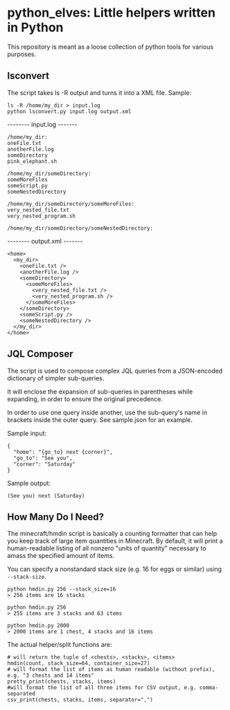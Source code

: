# python_elves: Little helpers written in Python

This repository is meant as a loose collection of python tools for various purposes.

## lsconvert
The script takes ls -R output and turns it into a XML file. 
Sample:

    ls -R /home/my_dir > input.log
    python lsconvert.py input.log output.xml

-------- input.log -------

    /home/my_dir:
    oneFile.txt
    anotherFile.log
    someDirectory
    pink_elephant.sh
    
    /home/my_dir/someDirectory:
    someMoreFiles
    someScript.py
    someNestedDirectory
    
    /home/my_dir/someDirectory/someMoreFiles:
    very_nested_file.txt
    very_nested_program.sh
    
    /home/my_dir/someDirectory/someNestedDirectory:

-------- output.xml -------

    <home>
      <my_dir>
        <oneFile.txt />
        <anotherFile.log />
        <someDirectory>
          <someMoreFiles>
            <very_nested_file.txt />
            <very_nested_program.sh />
          </someMoreFiles>
        </someDirectory>
        <someScript.py />
        <someNestedDirectory />
      </my_dir>
    </home>

## JQL Composer
The script is used to compose complex JQL queries from a JSON-encoded dictionary of simpler sub-queries.

It will enclose the expansion of sub-queries in parentheses while expanding, in order to ensure the original precedence.

In order to use one query inside another, use the sub-query's name in brackets inside the outer query. See sample.json for an example.

Sample input:

    {
      "home": "{go_to} next {corner}",
      "go_to": "See you",
      "corner": "Saturday"
    }

Sample output:

    (See you) next (Saturday)

## How Many Do I Need?
The minecraft/hmdin script is basically a counting formatter that can help you keep track of large item quantities in Minecraft.
By default, it will print a human-readable listing of all nonzero "units of quantity" necessary to amass the specified amount of items.

You can specify a nonstandard stack size (e.g. 16 for eggs or similar) using `--stack-size`.

    python hmdin.py 256 --stack_size=16
	> 256 items are 16 stacks
	
	python hmdin.py 256
	> 255 items are 3 stacks and 63 items
	
	python hmdin.py 2000
	> 2000 items are 1 chest, 4 stacks and 16 items
	
The actual helper/split functions are:

    # will return the tuple of <chests>, <stacks>, <items>
	hmdin(count, stack_size=64, container_size=27) 
	# will format the list of items as human readable (without prefix), e.g. "3 chests and 14 items"
	pretty_print(chests, stacks, items) 
	#will format the list of all three items for CSV output, e.g. comma-separated
	csv_print(chests, stacks, items, separator=",") 